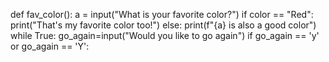 def fav_color():
	a = input("What is your favorite color?")
	if color == "Red":
		print("That's my favorite color too!")
	else:
		print(f"{a} is also a good color")
	while True:
		go_again=input("Would you like to go again")
		if go_again == 'y' or go_again == 'Y':
			